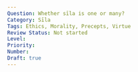 ```yaml
---
Question: Whether sīla is one or many?
Category: Sīla
Tags: Ethics, Morality, Precepts, Virtue
Review Status: Not started
Level: 
Priority: 
Number: 
Draft: true
---
```


